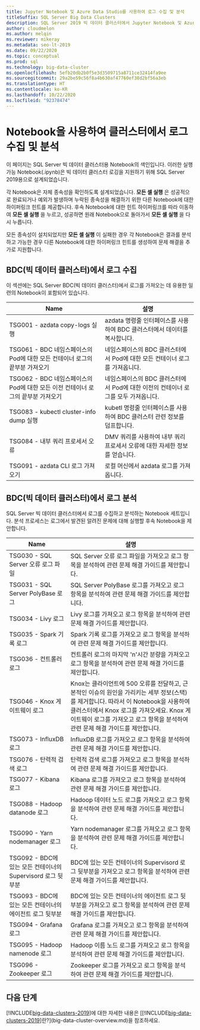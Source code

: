```yaml
---
title: Jupyter Notebook 및 Azure Data Studio를 사용하여 로그 수집 및 분석
titleSuffix: SQL Server Big Data Clusters
description: SQL Server 2019 빅 데이터 클러스터에서 Jupyter Notebook 및 Azure Data Studio를 사용하여 클러스터를 로깅합니다.
author: cloudmelon
ms.author: melqin
ms.reviewer: mikeray
ms.metadata: seo-lt-2019
ms.date: 09/22/2020
ms.topic: conceptual
ms.prod: sql
ms.technology: big-data-cluster
ms.openlocfilehash: 5efb20db2b0f5e3d3509715a8711ce32414fa9ee
ms.sourcegitcommit: 29a2be59c56f8a4b630af47760ef38d2bf56a3eb
ms.translationtype: HT
ms.contentlocale: ko-KR
ms.lasthandoff: 10/22/2020
ms.locfileid: "92378474"
---
```

# <a name="gathering-and-analyzing-logs-in-the-cluster-with-notebooks"></a>Notebook을 사용하여 클러스터에서 로그 수집 및 분석

이 페이지는 SQL Server 빅 데이터 클러스터용 Notebook의 색인입니다. 이러한 실행 가능 Notebook(.ipynb)은 빅 데이터 클러스터 로깅을 지원하기 위해 SQL Server 2019용으로 설계되었습니다.

각 Notebook은 자체 종속성을 확인하도록 설계되었습니다. **모든 셀 실행** 은 성공적으로 완료되거나 예외가 발생하며 누락된 종속성을 해결하기 위한 다른 Notebook에 대한 하이퍼링크 힌트를 제공합니다. 후속 Notebook에 대한 힌트 하이퍼링크를 따라 이동하여 **모든 셀 실행** 을 누르고, 성공하면 원래 Notebook으로 돌아가서 **모든 셀 실행** 을 다시 누릅니다.

모든 종속성이 설치되었지만 **모든 셀 실행** 이 실패한 경우 각 Notebook은 결과를 분석하고 가능한 경우 다른 Notebook에 대한 하이퍼링크 힌트를 생성하여 문제 해결을 추가로 지원합니다.

## <a name="gathering-logs-from-big-data-cluster-bdc"></a>BDC(빅 데이터 클러스터)에서 로그 수집

이 섹션에는 SQL Server BDC(빅 데이터 클러스터)에서 로그를 가져오는 데 유용한 일련의 Notebook이 포함되어 있습니다.

| Name | 설명 |
|--|--|
| TSG001 - azdata copy-logs 실행 | azdata 명령줄 인터페이스를 사용하여 BDC 클러스터에서 데이터를 복사합니다. |
| TSG061 - BDC 네임스페이스의 Pod에 대한 모든 컨테이너 로그의 끝부분 가져오기 | 네임스페이스의 BDC 클러스터에서 Pod에 대한 모든 컨테이너 로그를 가져옵니다. |
| TSG062 - BDC 네임스페이스의 Pod에 대한 모든 이전 컨테이너 로그의 끝부분 가져오기 | 네임스페이스의 BDC 클러스터에서 Pod에 대한 이전의 컨테이너 로그를 모두 가져옵니다. |
| TSG083 - kubectl cluster-info dump 실행 | kubetl 명령줄 인터페이스를 사용하여 BDC 클러스터 관련 정보를 덤프합니다. |
| TSG084 - 내부 쿼리 프로세서 오류 | DMV 쿼리를 사용하여 내부 쿼리 프로세서 오류에 대한 자세한 정보를 얻습니다. |
| TSG091 - azdata CLI 로그 가져오기 | 로컬 머신에서 azdata 로그를 가져옵니다. |



## <a name="analyse-logs-from-big-data-clusters-bdc"></a>BDC(빅 데이터 클러스터)에서 로그 분석

SQL Server 빅 데이터 클러스터에서 로그를 수집하고 분석하는 Notebook 세트입니다.  분석 프로세스는 로그에서 발견된 알려진 문제에 대해 실행할 후속 Notebook을 제안합니다.

|Name|설명 |
|---|---|
|TSG030 - SQL Server 오류 로그 파일|SQL Server 오류 로그 파일을 가져오고 로그 항목을 분석하여 관련 문제 해결 가이드를 제안합니다. |
|TSG031 - SQL Server PolyBase 로그|SQL Server PolyBase 로그를 가져오고 로그 항목을 분석하여 관련 문제 해결 가이드를 제안합니다.|
|TSG034 - Livy 로그|Livy 로그를 가져오고 로그 항목을 분석하여 관련 문제 해결 가이드를 제안합니다.|
|TSG035 - Spark 기록 로그|Spark 기록 로그를 가져오고 로그 항목을 분석하여 관련 문제 해결 가이드를 제안합니다.|
|TSG036 - 컨트롤러 로그|컨트롤러 로그의 마지막 'n'시간 분량을 가져오고 로그 항목을 분석하여 관련 문제 해결 가이드를 제안합니다.|
|TSG046 - Knox 게이트웨이 로그|Knox는 클라이언트에 500 오류를 전달하고, 근본적인 이슈의 원인을 가리키는 세부 정보(스택)를 제거합니다. 따라서 이 Notebook을 사용하여 클러스터에서 Knox 로그를 가져오세요. Knox 게이트웨이 로그를 가져오고 로그 항목을 분석하여 관련 문제 해결 가이드를 제안합니다.|
|TSG073 - InfluxDB 로그|InfluxDB 로그를 가져오고 로그 항목을 분석하여 관련 문제 해결 가이드를 제안합니다.|
|TSG076 - 탄력적 검색 로그|탄력적 검색 로그를 가져오고 로그 항목을 분석하여 관련 문제 해결 가이드를 제안합니다.|
|TSG077 - Kibana 로그|Kibana 로그를 가져오고 로그 항목을 분석하여 관련 문제 해결 가이드를 제안합니다.|
|TSG088 - Hadoop datanode 로그|Hadoop 데이터 노드 로그를 가져오고 로그 항목을 분석하여 관련 문제 해결 가이드를 제안합니다.|
|TSG090 - Yarn nodemanager 로그|Yarn nodemanager 로그를 가져오고 로그 항목을 분석하여 관련 문제 해결 가이드를 제안합니다.|
|TSG092 - BDC에 있는 모든 컨테이너의 Supervisord 로그 뒷부분|BDC에 있는 모든 컨테이너의 Supervisord 로그 뒷부분을 가져오고 로그 항목을 분석하여 관련 문제 해결 가이드를 제안합니다.|
|TSG093 - BDC에 있는 모든 컨테이너의 에이전트 로그 뒷부분|BDC에 있는 모든 컨테이너의 에이전트 로그 뒷부분을 가져오고 로그 항목을 분석하여 관련 문제 해결 가이드를 제안합니다.|
|TSG094 - Grafana 로그|Grafana 로그를 가져오고 로그 항목을 분석하여 관련 문제 해결 가이드를 제안합니다.|
|TSG095 - Hadoop namenode 로그|Hadoop 이름 노드 로그를 가져오고 로그 항목을 분석하여 관련 문제 해결 가이드를 제안합니다.|
|TSG096 - Zookeeper 로그|Zookeeper 로그를 가져오고 로그 항목을 분석하여 관련 문제 해결 가이드를 제안합니다.|

## <a name="next-steps"></a>다음 단계

[!INCLUDE[big-data-clusters-2019](../includes/ssbigdataclusters-ss-nover.md)]에 대한 자세한 내용은 [[!INCLUDE[big-data-clusters-2019](../includes/ssbigdataclusters-ver15.md)]란?](big-data-cluster-overview.md)을 참조하세요.
